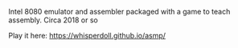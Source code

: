 Intel 8080 emulator and assembler packaged with a game to teach assembly. Circa 2018 or so

Play it here: https://whisperdoll.github.io/asmp/
